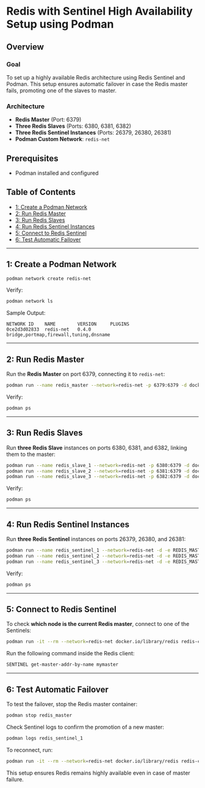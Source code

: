 # Redis with Sentinel High Availability Setup using Podman

## Overview

### Goal
To set up a highly available Redis architecture using Redis Sentinel and Podman. This setup ensures automatic failover in case the Redis master fails, promoting one of the slaves to master.

### Architecture
- **Redis Master** (Port: 6379)
- **Three Redis Slaves** (Ports: 6380, 6381, 6382)
- **Three Redis Sentinel Instances** (Ports: 26379, 26380, 26381)
- **Podman Custom Network**: `redis-net`



## Prerequisites
- Podman installed and configured

## Table of Contents
- [1: Create a Podman Network](#1-create-a-podman-network)
- [2: Run Redis Master](#2-run-redis-master)
- [3: Run Redis Slaves](#3-run-redis-slaves)
- [4: Run Redis Sentinel Instances](#4-run-redis-sentinel-instances)
- [5: Connect to Redis Sentinel](#5-connect-to-redis-sentinel)
- [6: Test Automatic Failover](#6-test-automatic-failover)

---

## 1: Create a Podman Network

```sh
podman network create redis-net
```

Verify:

```sh
podman network ls
```

Sample Output:

```
NETWORK ID    NAME        VERSION     PLUGINS
0ce2d3d02833  redis-net   0.4.0       bridge,portmap,firewall,tuning,dnsname
```

---

## 2: Run Redis Master

Run the **Redis Master** on port 6379, connecting it to `redis-net`:

```sh
podman run --name redis_master --network=redis-net -p 6379:6379 -d docker.io/library/redis
```

Verify:

```sh
podman ps
```

---

## 3: Run Redis Slaves

Run **three Redis Slave** instances on ports 6380, 6381, and 6382, linking them to the master:

```sh
podman run --name redis_slave_1 --network=redis-net -p 6380:6379 -d docker.io/library/redis redis-server --replicaof redis_master 6379
podman run --name redis_slave_2 --network=redis-net -p 6381:6379 -d docker.io/library/redis redis-server --replicaof redis_master 6379
podman run --name redis_slave_3 --network=redis-net -p 6382:6379 -d docker.io/library/redis redis-server --replicaof redis_master 6379
```

Verify:

```sh
podman ps
```

---

## 4: Run Redis Sentinel Instances

Run **three Redis Sentinel** instances on ports 26379, 26380, and 26381:

```sh
podman run --name redis_sentinel_1 --network=redis-net -d -e REDIS_MASTER_HOST=redis_master -e REDIS_SENTINEL_PORT_NUMBER=26379 -e REDIS_SENTINEL_QUORUM=2 -p 26379:26379 docker.io/bitnami/redis-sentinel:latest
podman run --name redis_sentinel_2 --network=redis-net -d -e REDIS_MASTER_HOST=redis_master -e REDIS_SENTINEL_PORT_NUMBER=26380 -e REDIS_SENTINEL_QUORUM=2 -p 26380:26380 docker.io/bitnami/redis-sentinel:latest
podman run --name redis_sentinel_3 --network=redis-net -d -e REDIS_MASTER_HOST=redis_master -e REDIS_SENTINEL_PORT_NUMBER=26381 -e REDIS_SENTINEL_QUORUM=2 -p 26381:26381 docker.io/bitnami/redis-sentinel:latest
```

Verify:

```sh
podman ps
```

---

## 5: Connect to Redis Sentinel

To check **which node is the current Redis master**, connect to one of the Sentinels:

```sh
podman run -it --rm --network=redis-net docker.io/library/redis redis-cli -h redis_sentinel_1 -p 26379
```

Run the following command inside the Redis client:

```sh
SENTINEL get-master-addr-by-name mymaster
```

---

## 6: Test Automatic Failover

To test the failover, stop the Redis master container:

```sh
podman stop redis_master
```

Check Sentinel logs to confirm the promotion of a new master:

```sh
podman logs redis_sentinel_1
```

To reconnect, run:

```sh
podman run -it --rm --network=redis-net docker.io/library/redis redis-cli -h <NEW_MASTER> -p 6379
```

This setup ensures Redis remains highly available even in case of master failure.

